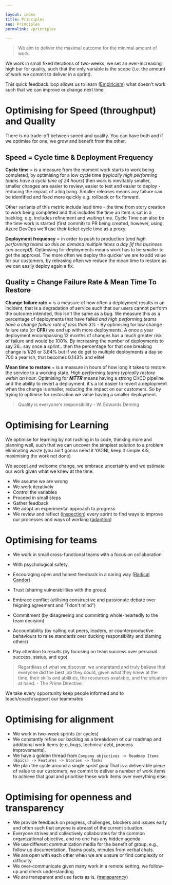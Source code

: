 ```yaml
---

layout: index
title: Principles
seo: Principles
permalink: /principles

---
```



> We aim to deliver the maximal outcome for the minimal amount of work.

We work in small fixed iterations of two-weeks, we set an ever-increasing high bar for quality, such that the only variable is the scope (i.e. the amount of work we commit to deliver in a sprint).

This quick feedback loop allows us to learn ([Empiricism](https://www.scrum.org/resources/blog/three-pillars-empiricism-scrum)) what doesn't work such that we can improve or change next time.

# Optimising for Speed (throughput) and Quality

There is no trade-off between speed and quality. You can have both and if we optimise for one, we grow and benefit from the other.

## Speed = Cycle time & Deployment Frequency

**Cycle time** = is a measure from the moment work starts to work being completed, by optimising for a low cycle time (_typically high performing teams have a cycle time of 24 hours_) then work is inevitably smaller, smaller changes are easier to review, easier to test and easier to deploy - reducing the impact of a big bang. Smaller releases means any failure can be identified and fixed more quickly e.g. rollback or fix forward.

Other variants of this metric include lead time - the time from story creation to work being completed and this includes the time an item is sat in a backlog, e.g. includes refinement and waiting time. Cycle Time can also be the time work is started (first commit) to PR being created, however, using Azure DevOps we'll use their ticket cycle time as a proxy.

**Deployment frequency**  = in order to push to production (_and high performing teams do this on demand multiple times a day [if the business can accept]_). Optimising for deployments means work has to be smaller to get the approval. The more often we deploy the quicker we are to add value for our customers, by releasing often we reduce the mean time to restore as we can easily deploy again a fix.

## Quality = Change Failure Rate & Mean Time To Restore

**Change failure rate** = is a measure of how often a deployment results in an incident, that is a degradation of service such that our users cannot perform the outcome intended, this isn't the same as a bug. We measure this as a percentage of deployments that have failed _and high performing teams have a change failure rate of less than 3%_ - By optimising for low change failure rate (or **CFR**) we end up with more deployments. A once a year deployment encompassing 12 months of changes has a much greater risk of failure and would be 100%. By increasing the number of deployments to say 26.. say once a sprint.. then the percentage for that one breaking change is 1/26 or 3.84% but if we do get to multiple deployments a day so 700 a year ish, that becomes 0.143% and elite!

**Mean time to restore** = is a measure in hours of how long it takes to restore the service to a working state. _High performing teams typically restore within an hour_. Optimising for ***MTTR*** means having a strong CI/CD pipeline and the ability to revert a deployment, it's a lot easier to revert a deployment when the change is smaller, reducing the impact on our customers. So by trying to optimise for restoration we value having a smaller deployment.

> Quality is everyone's responsibility - W. Edwards Deming

# Optimising for Learning

We optimise for learning by not rushing in to code, thinking more and planning well, such that we can uncover the simplest solution to a problem eliminating waste (you ain't gonna need it YAGNI, keep it simple KIS, maximising the work not done)

We accept and welcome change, we embrace uncertainty and we estimate our work given what we knew at the time.

- We assume we are wrong
- We work iteratively
- Control the variables
- Proceed in small steps
- Gather feedback
- We adopt an experimental approach to progress
- We review and reflect ([inspection](https://www.scrum.org/resources/blog/three-pillars-empiricism-scrum)) every sprint to find ways to improve our processes and ways of working ([adaption](https://www.scrum.org/resources/blog/three-pillars-empiricism-scrum))

# Optimising for teams

- We work in small cross-functional teams with a focus on collaboration
- With psychological safety
- Encouraging open and honest feedback in a caring way ([Radical Candor](https://www.radicalcandor.com/our-approach/))

- Trust (sharing vulnerabilities with the group)
- Embrace conflict (utilising constructive and passionate debate over feigning agreement and "I don't mind")
- Commitment (by disagreeing and committing whole-heartedly to the team decision)
- Accountability (by calling out peers, leaders, or counterproductive behaviours to raise standards over ducking responsibility and blaming others)
- Pay attention to results (by focusing on team success over personal success, status, and ego).

> Regardless of what we discover, we understand and truly believe that everyone did the best job they could, given what they knew at the time, their skills and abilities, the resources available, and the situation at hand. - The Prime Directive.

We take every opportunity keep people informed and to teach/coach/support our teammates

# Optimising for alignment

- We work in two-week sprints (or cycles)
- We constantly refine our backlog as a breakdown of our roadmap and additional work items (e.g. bugs, technical debt, process improvements).
- We have a golden thread from `Company objectives -> Roadmap Items (Epics) -> Features -> Stories -> Tasks`
- We plan the cycle around a single _sprint goal_ That is a deliverable piece of value to our customers, we commit to deliver a number of work items to achieve that goal and prioritise these work items over everything else.

# Optimising for openness and transparency

- We provide feedback on progress, challenges, blockers and issues early and often such that anyone is abreast of the current situation.
- Everyone strives and collectively collaborates for the common organizational objective, and no one has any hidden agenda
- We use different communication media for the benefit of group, e.g., follow up documentation, Teams posts, minutes from verbal chats.
- We are open with each other when we are unsure or find complexity or difficulty
- We over-communicate given many work in a remote setting, we follow-up and check understanding
- We are transparent and use facts as is. ([transparency](https://www.scrum.org/resources/blog/three-pillars-empiricism-scrum))
